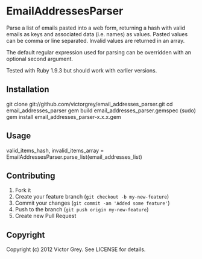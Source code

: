 # EmailAddressesParser

Parse a list of emails pasted into a web form, returning a hash with valid emails as keys and associated data (i.e. names) as values.
Pasted values can be comma or line separated.
Invalid values are returned in an array.

The default regular expression used for parsing can be overridden with an optional second argument.

Tested with Ruby 1.9.3 but should work with earlier versions.

## Installation

git clone git://github.com/victorgrey/email_addresses_parser.git
cd email_addresses_parser
gem build email_addresses_parser.gemspec
(sudo) gem install email_addresses_parser-x.x.x.gem

## Usage

valid_items_hash, invalid_items_array = EmailAddressesParser.parse_list(email_addresses_list)

## Contributing

1. Fork it
2. Create your feature branch (`git checkout -b my-new-feature`)
3. Commit your changes (`git commit -am 'Added some feature'`)
4. Push to the branch (`git push origin my-new-feature`)
5. Create new Pull Request

## Copyright

Copyright (c) 2012 Victor Grey. See LICENSE for details.